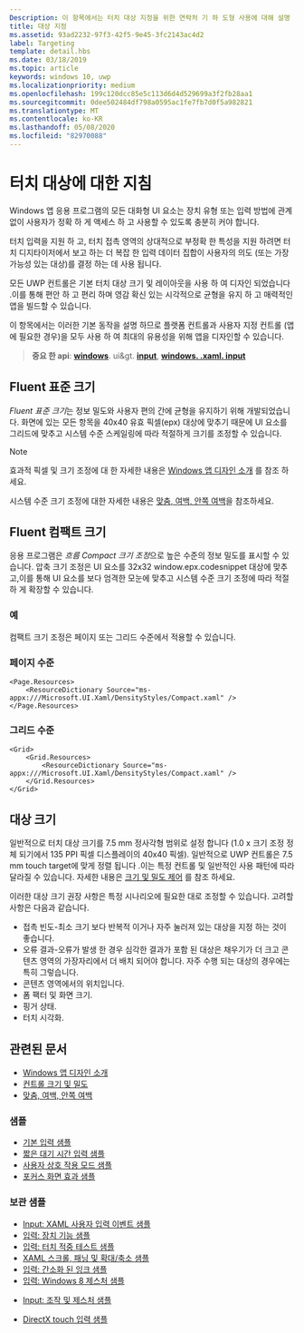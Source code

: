 ```yaml
---
Description: 이 항목에서는 터치 대상 지정을 위한 연락처 기 하 도형 사용에 대해 설명 하 고 Windows 런타임 apps에서 대상 지정을 위한 모범 사례를 제공 합니다.
title: 대상 지정
ms.assetid: 93ad2232-97f3-42f5-9e45-3fc2143ac4d2
label: Targeting
template: detail.hbs
ms.date: 03/18/2019
ms.topic: article
keywords: windows 10, uwp
ms.localizationpriority: medium
ms.openlocfilehash: 199c120dcc85e5c113d6d4d529699a3f2fb28aa1
ms.sourcegitcommit: 0dee502484df798a0595ac1fe7fb7d0f5a982821
ms.translationtype: MT
ms.contentlocale: ko-KR
ms.lasthandoff: 05/08/2020
ms.locfileid: "82970088"
---
```

# <a name="guidelines-for-touch-targets"></a>터치 대상에 대한 지침

Windows 앱 응용 프로그램의 모든 대화형 UI 요소는 장치 유형 또는 입력 방법에 관계 없이 사용자가 정확 하 게 액세스 하 고 사용할 수 있도록 충분히 커야 합니다.

터치 입력을 지원 하 고, 터치 접촉 영역의 상대적으로 부정확 한 특성을 지원 하려면 터치 디지타이저에서 보고 하는 더 복잡 한 입력 데이터 집합이 사용자의 의도 (또는 가장 가능성 있는 대상)를 결정 하는 데 사용 됩니다.

모든 UWP 컨트롤은 기본 터치 대상 크기 및 레이아웃을 사용 하 여 디자인 되었습니다 .이를 통해 편안 하 고 편리 하며 영감 확신 있는 시각적으로 균형을 유지 하 고 매력적인 앱을 빌드할 수 있습니다.

이 항목에서는 이러한 기본 동작을 설명 하므로 플랫폼 컨트롤과 사용자 지정 컨트롤 (앱에 필요한 경우)을 모두 사용 하 여 최대의 유용성을 위해 앱을 디자인할 수 있습니다.

> **중요 한 api**: [**windows**](https://docs.microsoft.com/uwp/api/Windows.UI.Core). ui&gt. [**input**](https://docs.microsoft.com/uwp/api/Windows.UI.Input), [**windows. .xaml. input**](https://docs.microsoft.com/uwp/api/Windows.UI.Xaml.Input)

## <a name="fluent-standard-sizing"></a>Fluent 표준 크기

*Fluent 표준 크기*는 정보 밀도와 사용자 편의 간에 균형을 유지하기 위해 개발되었습니다. 화면에 있는 모든 항목을 40x40 유효 픽셀(epx) 대상에 맞추기 때문에 UI 요소를 그리드에 맞추고 시스템 수준 스케일링에 따라 적절하게 크기를 조정할 수 있습니다.

> [!NOTE]
> 효과적 픽셀 및 크기 조정에 대 한 자세한 내용은 [Windows 앱 디자인 소개](../basics/design-and-ui-intro.md#effective-pixels-and-scaling) 를 참조 하세요.
>
> 시스템 수준 크기 조정에 대한 자세한 내용은 [맞춤, 여백, 안쪽 여백](../layout/alignment-margin-padding.md)을 참조하세요.

## <a name="fluent-compact-sizing"></a>Fluent 컴팩트 크기

응용 프로그램은 *흐름 Compact 크기 조정*으로 높은 수준의 정보 밀도를 표시할 수 있습니다. 압축 크기 조정은 UI 요소를 32x32 window.epx.codesnippet 대상에 맞추고,이를 통해 UI 요소를 보다 엄격한 모눈에 맞추고 시스템 수준 크기 조정에 따라 적절 하 게 확장할 수 있습니다.

### <a name="examples"></a>예

컴팩트 크기 조정은 페이지 또는 그리드 수준에서 적용할 수 있습니다.

### <a name="page-level"></a>페이지 수준

```xaml
<Page.Resources>
    <ResourceDictionary Source="ms-appx:///Microsoft.UI.Xaml/DensityStyles/Compact.xaml" />
</Page.Resources>
```

### <a name="grid-level"></a>그리드 수준

```xaml
<Grid>
    <Grid.Resources>
        <ResourceDictionary Source="ms-appx:///Microsoft.UI.Xaml/DensityStyles/Compact.xaml" />
    </Grid.Resources>
</Grid>
```

## <a name="target-size"></a>대상 크기

일반적으로 터치 대상 크기를 7.5 mm 정사각형 범위로 설정 합니다 (1.0 x 크기 조정 정체 되기에서 135 PPI 픽셀 디스플레이의 40x40 픽셀). 일반적으로 UWP 컨트롤은 7.5 mm touch target에 맞게 정렬 됩니다 .이는 특정 컨트롤 및 일반적인 사용 패턴에 따라 달라질 수 있습니다. 자세한 내용은 [크기 및 밀도 제어](../style/spacing.md) 를 참조 하세요.

이러한 대상 크기 권장 사항은 특정 시나리오에 필요한 대로 조정할 수 있습니다. 고려할 사항은 다음과 같습니다.

- 접촉 빈도-최소 크기 보다 반복적 이거나 자주 눌러져 있는 대상을 지정 하는 것이 좋습니다.
- 오류 결과-오류가 발생 한 경우 심각한 결과가 포함 된 대상은 채우기가 더 크고 콘텐츠 영역의 가장자리에서 더 배치 되어야 합니다. 자주 수행 되는 대상의 경우에는 특히 그렇습니다.
- 콘텐츠 영역에서의 위치입니다.
- 폼 팩터 및 화면 크기.
- 핑거 상태.
- 터치 시각화.

## <a name="related-articles"></a>관련된 문서

- [Windows 앱 디자인 소개](../basics/design-and-ui-intro.md)
- [컨트롤 크기 및 밀도](../style/spacing.md)
- [맞춤, 여백, 안쪽 여백](../layout/alignment-margin-padding.md)

### <a name="samples"></a>샘플

- [기본 입력 샘플](https://github.com/Microsoft/Windows-universal-samples/tree/master/Samples/BasicInput)
- [짧은 대기 시간 입력 샘플](https://github.com/Microsoft/Windows-universal-samples/tree/master/Samples/LowLatencyInput)
- [사용자 상호 작용 모드 샘플](https://github.com/Microsoft/Windows-universal-samples/tree/master/Samples/UserInteractionMode)
- [포커스 화면 효과 샘플](https://github.com/Microsoft/Windows-universal-samples/tree/master/Samples/XamlFocusVisuals)

### <a name="archive-samples"></a>보관 샘플

- [Input: XAML 사용자 입력 이벤트 샘플](https://github.com/microsoftarchive/msdn-code-gallery-microsoft/tree/411c271e537727d737a53fa2cbe99eaecac00cc0/Official%20Windows%20Platform%20Sample/Input%20XAML%20user%20input%20events%20sample)
- [입력: 장치 기능 샘플](https://github.com/microsoftarchive/msdn-code-gallery-microsoft/tree/411c271e537727d737a53fa2cbe99eaecac00cc0/Official%20Windows%20Platform%20Sample/Windows%208%20app%20samples/%5BC%23%5D-Windows%208%20app%20samples/C%23/Windows%208%20app%20samples/Input%20Device%20capabilities%20sample%20(Windows%208))
- [입력: 터치 적중 테스트 샘플](https://github.com/microsoftarchive/msdn-code-gallery-microsoft/tree/411c271e537727d737a53fa2cbe99eaecac00cc0/Official%20Windows%20Platform%20Sample/Windows%208%20desktop%20samples/%5BC%2B%2B%5D-Windows%208%20desktop%20samples/C%2B%2B/Windows%208%20desktop%20samples/Input%20Touch%20hit%20testing%20sample)
- [XAML 스크롤, 패닝 및 확대/축소 샘플](https://github.com/microsoftarchive/msdn-code-gallery-microsoft/tree/411c271e537727d737a53fa2cbe99eaecac00cc0/Official%20Windows%20Platform%20Sample/Universal%20Windows%20app%20samples/111487-Universal%20Windows%20app%20samples/XAML%20scrolling%2C%20panning%2C%20and%20zooming%20sample)
- [입력: 간소화 된 잉크 샘플](https://github.com/microsoftarchive/msdn-code-gallery-microsoft/tree/411c271e537727d737a53fa2cbe99eaecac00cc0/Official%20Windows%20Platform%20Sample/Input%20Simplified%20ink%20sample)
- [입력: Windows 8 제스처 샘플](https://docs.microsoft.com/samples/browse/?redirectedfrom=MSDN-samples)
* [Input: 조작 및 제스처 샘플](https://github.com/microsoftarchive/msdn-code-gallery-microsoft/tree/411c271e537727d737a53fa2cbe99eaecac00cc0/Official%20Windows%20Platform%20Sample/Input%20Gestures%20and%20manipulations%20with%20GestureRecognizer)
- [DirectX touch 입력 샘플](https://github.com/microsoftarchive/msdn-code-gallery-microsoft/tree/411c271e537727d737a53fa2cbe99eaecac00cc0/Official%20Windows%20Platform%20Sample/Windows%208%20app%20samples/%5BC%2B%2B%5D-Windows%208%20app%20samples/C%2B%2B/Windows%208%20app%20samples/DirectX%20touch%20input%20sample%20(Windows%208))

